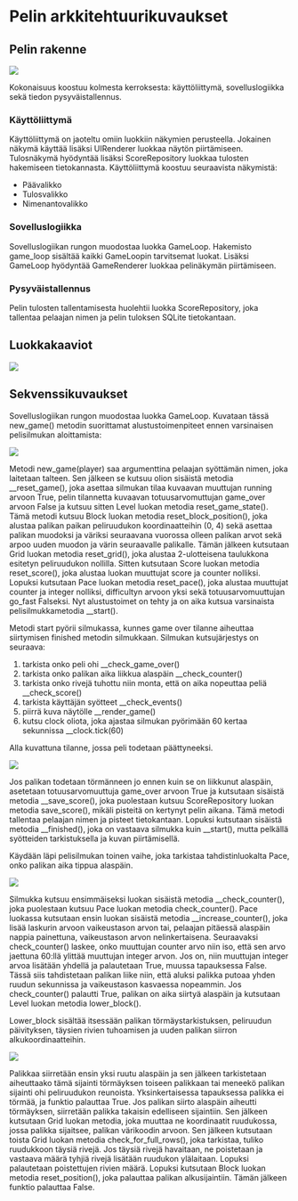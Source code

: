 # Pelin arkkitehtuurikuvaukset

## Pelin rakenne


<img src="https://github.com/ajperttula/ot-harjoitustyo/blob/master/dokumentaatio/kuvat/pakkauskaavio.png">

Kokonaisuus koostuu kolmesta kerroksesta: käyttöliittymä, sovelluslogiikka sekä tiedon pysyväistallennus.

### Käyttöliittymä
Käyttöliittymä on jaoteltu omiin luokkiin näkymien perusteella. Jokainen näkymä käyttää lisäksi UIRenderer luokkaa näytön piirtämiseen. Tulosnäkymä hyödyntää lisäksi ScoreRepository luokkaa tulosten hakemiseen tietokannasta. Käyttöliittymä koostuu seuraavista näkymistä:

- Päävalikko
- Tulosvalikko
- Nimenantovalikko

### Sovelluslogiikka
Sovelluslogiikan rungon muodostaa luokka GameLoop. Hakemisto game_loop sisältää kaikki GameLoopin tarvitsemat luokat. Lisäksi GameLoop hyödyntää GameRenderer luokkaa pelinäkymän piirtämiseen.

### Pysyväistallennus
Pelin tulosten tallentamisesta huolehtii luokka ScoreRepository, joka tallentaa pelaajan nimen ja pelin tuloksen SQLite tietokantaan.

## Luokkakaaviot

<img src="https://github.com/ajperttula/ot-harjoitustyo/blob/master/dokumentaatio/kuvat/Luokkakaavio.png">

## Sekvenssikuvaukset

Sovelluslogiikan rungon muodostaa luokka GameLoop. Kuvataan tässä new_game() metodin suorittamat alustustoimenpiteet ennen varsinaisen pelisilmukan aloittamista:

<img src="https://github.com/ajperttula/ot-harjoitustyo/blob/master/dokumentaatio/kuvat/sekvenssikaavio_gameloopin_kaynnistys.png">

Metodi new_game(player) saa argumenttina pelaajan syöttämän nimen, joka laitetaan talteen. Sen jälkeen se kutsuu olion sisäistä metodia __reset_game(), joka asettaa silmukan tilaa kuvaavan muuttujan running arvoon True, pelin tilannetta kuvaavan totuusarvomuttujan game_over arvoon False ja kutsuu sitten Level luokan metodia reset_game_state(). Tämä metodi kutsuu Block luokan metodia reset_block_position(), joka alustaa palikan paikan peliruudukon koordinaatteihin (0, 4) sekä asettaa palikan muodoksi ja väriksi seuraavana vuorossa olleen palikan arvot sekä arpoo uuden muodon ja värin seuraavalle palikalle. Tämän jälkeen kutsutaan Grid luokan metodia reset_grid(), joka alustaa 2-ulotteisena taulukkona esitetyn peliruudukon nollilla. Sitten kutsutaan Score luokan metodia reset_score(), joka alustaa luokan muuttujat score ja counter nolliksi. Lopuksi kutsutaan Pace luokan metodia reset_pace(), joka alustaa muuttujat counter ja integer nolliksi, difficultyn arvoon yksi sekä totuusarvomuuttujan go_fast Falseksi. Nyt alustustoimet on tehty ja on aika kutsua varsinaista pelisilmukkametodia __start().

Metodi start pyörii silmukassa, kunnes game over tilanne aiheuttaa siirtymisen finished metodin silmukkaan. Silmukan kutsujärjestys on seuraava:

1. tarkista onko peli ohi __check_game_over()
2. tarkista onko palikan aika liikkua alaspäin __check_counter()
3. tarkista onko rivejä tuhottu niin monta, että on aika nopeuttaa peliä __check_score()
4. tarkista käyttäjän syötteet __check_events()
5. piirrä kuva näytölle __render_game()
6. kutsu clock oliota, joka ajastaa silmukan pyörimään 60 kertaa sekunnissa __clock.tick(60)

Alla kuvattuna tilanne, jossa peli todetaan päättyneeksi.

<img src="https://github.com/ajperttula/ot-harjoitustyo/blob/master/dokumentaatio/kuvat/sekvenssikaavio_peli_ohi_tarkistus.png">

Jos palikan todetaan törmänneen jo ennen kuin se on liikkunut alaspäin, asetetaan totuusarvomuuttuja game_over arvoon True ja kutsutaan sisäistä metodia __save_score(), joka puolestaan kutsuu ScoreRepository luokan metodia save_score(), mikäli pisteitä on kertynyt pelin aikana. Tämä metodi tallentaa pelaajan nimen ja pisteet tietokantaan. Lopuksi kutsutaan sisäistä metodia __finished(), joka on vastaava silmukka kuin __start(), mutta pelkällä syötteiden tarkistuksella ja kuvan piirtämisellä.

Käydään läpi pelisilmukan toinen vaihe, joka tarkistaa tahdistinluokalta Pace, onko palikan aika tippua alaspäin.

<img src="https://github.com/ajperttula/ot-harjoitustyo/blob/master/dokumentaatio/kuvat/sekvenssikaavio_palikan_liikkeen_ajastus.png">

Silmukka kutsuu ensimmäiseksi luokan sisäistä metodia __check_counter(), joka puolestaan kutsuu Pace luokan metodia check_counter(). Pace luokassa kutsutaan ensin luokan sisäistä metodia __increase_counter(), joka lisää laskurin arvoon vaikeustason arvon tai, pelaajan pitäessä alaspäin nappia painettuna, vaikeustason arvon nelinkertaisena. Seuraavaksi check_counter() laskee, onko muuttujan counter arvo niin iso, että sen arvo jaettuna 60:llä ylittää muuttujan integer arvon. Jos on, niin muuttujan integer arvoa lisätään yhdellä ja palautetaan True, muussa tapauksessa False. Tässä siis tahdistetaan palikan liike niin, että aluksi palikka putoaa yhden ruudun sekunnissa ja vaikeustason kasvaessa nopeammin. Jos check_counter() palautti True, palikan on aika siirtyä alaspäin ja kutsutaan Level luokan metodia lower_block().

Lower_block sisältää itsessään palikan törmäystarkistuksen, peliruudun päivityksen, täysien rivien tuhoamisen ja uuden palikan siirron alkukoordinaatteihin.

<img src="https://github.com/ajperttula/ot-harjoitustyo/blob/master/dokumentaatio/kuvat/sekvenssikaavio_palikan_liike_alas.png">

Palikkaa siirretään ensin yksi ruutu alaspäin ja sen jälkeen tarkistetaan aiheuttaako tämä sijainti törmäyksen toiseen palikkaan tai meneekö palikan sijainti ohi peliruudukon reunoista. Yksinkertaisessa tapauksessa palikka ei törmää, ja funktio palauttaa True.
Jos palikan siirto alaspäin aiheutti törmäyksen, siirretään palikka takaisin edelliseen sijaintiin. Sen jälkeen kutsutaan Grid luokan metodia, joka muuttaa ne koordinaatit ruudukossa, jossa palikka sijaitsee, palikan värikoodin arvoon. Sen jälkeen kutsutaan toista Grid luokan metodia check_for_full_rows(), joka tarkistaa, tuliko ruudukkoon täysiä rivejä. Jos täysiä rivejä havaitaan, ne poistetaan ja vastaava määrä tyhjiä rivejä lisätään ruudukon ylälaitaan. Lopuksi palautetaan poistettujen rivien määrä.
Lopuksi kutsutaan Block luokan metodia reset_position(), joka palauttaa palikan alkusijaintiin. Tämän jälkeen funktio palauttaa False.
